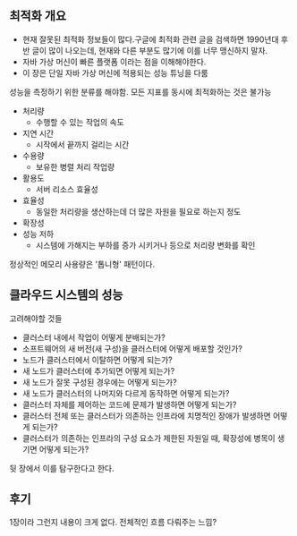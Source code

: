 ## 최적화 개요

- 현재 잘못된 최적화 정보들이 많다.구글에 최적화 관련 글을 검색하면 1990년대 후반 글이 많이 나오는데, 현재와 다른 부분도 많기에 이를 너무 맹신하지 말자.
- 자바 가상 머신이 빠른 플랫폼 이라는 점을 이해해야한다.
- 이 장은 단일 자바 가상 머신에 적용되는 성능 튜닝을 다룸

성능을 측정하기 위한 분류를 해야함. 모든 지표를 동시에 최적화하는 것은 불가능
- 처리량
    - 수행할 수 있는 작업의 속도
- 지연 시간
    - 시작에서 끝까지 걸리는 시간
- 수용량
    - 보유한 병렬 처리 작업량
- 활용도
    - 서버 리소스 효율성
- 효율성
    - 동일한 처리량을 생산하는데 더 많은 자원을 필요로 하는지 정도
- 확장성
- 성능 저하
    - 시스템에 가해지는 부하를 증가 시키거나 등으로 처리량 변화를 확인

정상적인 메모리 사용량은 '톱니형' 패턴이다.

## 클라우드 시스템의 성능

고려해야할 것들
- 클러스터 내에서 작업이 어떻게 분배되는가?
- 소프트웨어의 새 버전(새 구성)을 클러스터에 어떻게 배포할 것인가?
- 노드가 클러스터에서 이탈하면 어떻게 되는가?
- 새 노드가 클러스터에 추가되면 어떻게 되는가?
- 새 노드가 잘못 구성된 경우에는 어떻게 되는가?
- 새 노드가 클러스터의 나머지와 다르게 동작하면 어떻게 되는가?
- 클러스터 자체를 제어하는 코드에 문제가 발생하면 어떻게 되는가?
- 클러스터 전체 또는 클러스터가 의존하는 인프라에 치명적인 장애가 발생하면 어떻게 되는가?
- 클러스터가 의존하는 인프라의 구성 요소가 제한된 자원일 때, 확장성에 병목이 생기면 어떻게 되는가?

뒷 장에서 이를 탐구한다고 한다.



## 후기

1장이라 그런지 내용이 크게 없다. 전체적인 흐름 다뤄주는 느낌?
